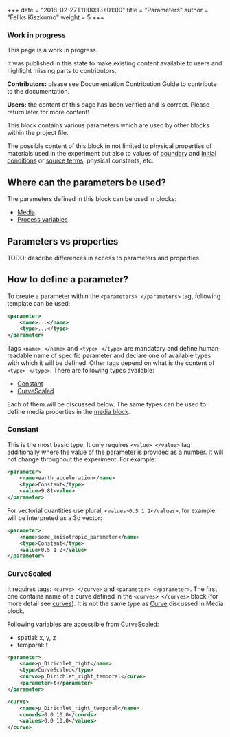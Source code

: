 +++
date = "2018-02-27T11:00:13+01:00"
title = "Parameters"
author = "Feliks Kiszkurno"
weight = 5
+++

<div class="note">

### Work in progress

This page is a work in progress.

It was published in this state to make existing content available to users and highlight missing parts to contributors.

**Contributors:** please see Documentation Contribution Guide to contribute to the documentation.

**Users:** the content of this page has been verified and is correct. Please return later for more content!

</div>

This block contains various parameters which are used by other blocks within the project file.

The possible content of this block in not limited to physical properties of materials used in the experiment but also to values of [boundary](/docs/userguide/blocks/process_variables/#boundary-conditions) and [initial conditions](/docs/userguide/blocks/process_variables/#initial-conditions) or [source terms](/docs/userguide/blocks/process_variables/#sources), physical constants, etc.

## Where can the parameters be used?

The parameters defined in this block can be used in blocks:

- [Media](/docs/userguide/blocks/media/)
- [Process variables](/docs/userguide/blocks/process_variables/)

## Parameters vs properties

TODO: describe differences in access to parameters and properties

## How to define a parameter?

To create a parameter within the `<parameters> </parameters>` tag, following template can be used:

```xml
<parameter>
    <name>...</name>
    <type>...</type>
</parameter>
```

Tags `<name> </name>` and `<type> </type>` are mandatory and define human-readable name of specific parameter and declare one of available types with which it will be defined.
Other tags depend on what is the content of `<type> </type>`.
There are following types available:

- [Constant](/docs/userguide/blocks/parameters/#constant)
- [CurveScaled](/docs/userguide/blocks/parameters/#curvescaled)

Each of them will be discussed below.
The same types can be used to define media properties in the [media block](/docs/userguide/blocks/media/).

### Constant

This is the most basic type.
It only requires `<value> </value>` tag additionally where the value of the parameter is provided as a number.
It will not change throughout the experiment.
For example:

```xml
<parameter>
    <name>earth_acceleration</name>
    <type>Constant</type>
    <value>9.81<value>
</parameter>
```

For vectorial quantities use plural, `<values>0.5 1 2</values>`, for example will be interpreted as a 3d vector:

```xml
<parameter>
    <name>some_anisotropic_parameter</name>
    <type>Constant</type>
    <value>0.5 1 2</value>
</parameter>
```

### CurveScaled

It requires tags: `<curve> </curve>` and `<parameter> </parameter>`.
The first one contains name of a curve defined in the `<curves> </curves>` block (for more detail see [curves](/docs/userguide/blocks/curves/)).
It is not the same type as [Curve](/docs/userguide/blocks/media/#curve) discussed in Media block.

Following variables are accessible from CurveScaled:

- spatial: x, y, z
- temporal: t

```xml
<parameter>
    <name>p_Dirichlet_right</name>
    <type>CurveScaled</type>
    <curve>p_Dirichlet_right_temporal</curve>
    <parameter>t</parameter>
</parameter>
```

```xml
<curve>
    <name>p_Dirichlet_right_temporal</name>
    <coords>0.0 10.0</coords>
    <values>0.0 10.0</values>
</curve>
```
